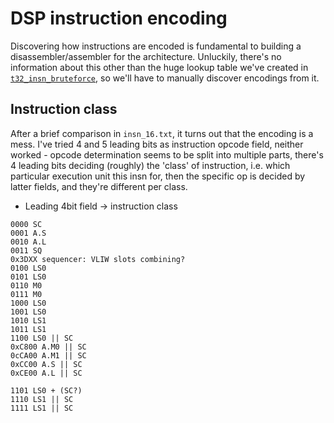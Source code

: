 # DSP instruction encoding 
Discovering how instructions are encoded is fundamental to building a disassembler/assembler for the architecture. Unluckily, there's no information about this other than the huge lookup table we've created in [`t32_insn_bruteforce`](https://github.com/fxsheep/seewa-eks/tree/main/info/t32_insn_bruteforce), so we'll have to manually discover encodings from it.

## Instruction class
After a brief comparison in `insn_16.txt`, it turns out that the encoding is a mess.
I've tried 4 and 5 leading bits as instruction opcode field, neither worked - opcode determination seems to be split into multiple parts, there's 4 leading bits deciding (roughly) the 'class' of instruction, i.e. which particular execution unit this insn for, then the specific op is decided by latter fields, and they're different per class.
 - Leading 4bit field -> instruction class
```
0000 SC
0001 A.S
0010 A.L
0011 SQ
0x3DXX sequencer: VLIW slots combining?
0100 LS0
0101 LS0
0110 M0
0111 M0
1000 LS0
1001 LS0
1010 LS1
1011 LS1
1100 LS0 || SC
0xC800 A.M0 || SC
0cCA00 A.M1 || SC
0xCC00 A.S || SC
0xCE00 A.L || SC

1101 LS0 + (SC?)
1110 LS1 || SC
1111 LS1 || SC

```

